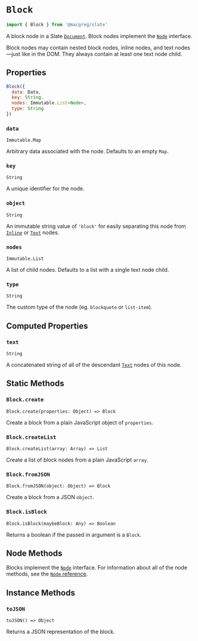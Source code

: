 # `Block`

```js
import { Block } from '@macgreg/slate'
```

A block node in a Slate [`Document`](./document.md). Block nodes implement the [`Node`](./node.md) interface.

Block nodes may contain nested block nodes, inline nodes, and text nodes—just like in the DOM. They always contain at least one text node child.

## Properties

```js
Block({
  data: Data,
  key: String,
  nodes: Immutable.List<Node>,
  type: String
})
```

### `data`

`Immutable.Map`

Arbitrary data associated with the node. Defaults to an empty `Map`.

### `key`

`String`

A unique identifier for the node.

### `object`

`String`

An immutable string value of `'block'` for easily separating this node from [`Inline`](./inline.md) or [`Text`](./text.md) nodes.

### `nodes`

`Immutable.List`

A list of child nodes. Defaults to a list with a single text node child.

### `type`

`String`

The custom type of the node (eg. `blockquote` or `list-item`).

## Computed Properties

### `text`

`String`

A concatenated string of all of the descendant [`Text`](./text.md) nodes of this node.

## Static Methods

### `Block.create`

`Block.create(properties: Object) => Block`

Create a block from a plain JavaScript object of `properties`.

### `Block.createList`

`Block.createList(array: Array) => List`

Create a list of block nodes from a plain JavaScript `array`.

### `Block.fromJSON`

`Block.fromJSON(object: Object) => Block`

Create a block from a JSON `object`.

### `Block.isBlock`

`Block.isBlock(maybeBlock: Any) => Boolean`

Returns a boolean if the passed in argument is a `Block`.

## Node Methods

Blocks implement the [`Node`](./node.md) interface. For information about all of the node methods, see the [`Node` reference](./node.md).

## Instance Methods

### `toJSON`

`toJSON() => Object`

Returns a JSON representation of the block.
